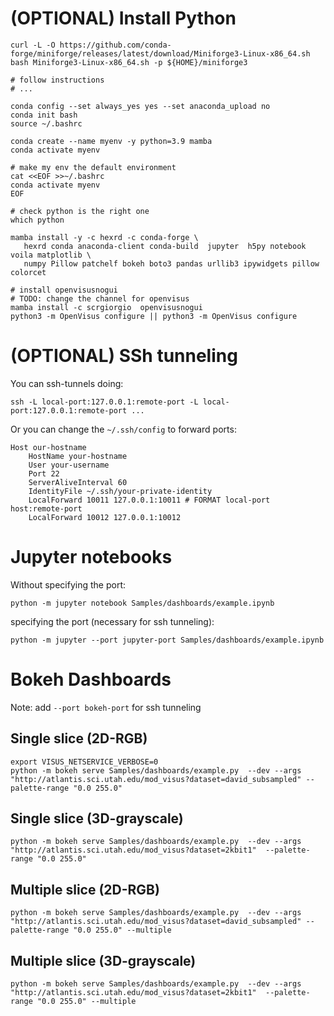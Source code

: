 
# (OPTIONAL) Install Python

```
curl -L -O https://github.com/conda-forge/miniforge/releases/latest/download/Miniforge3-Linux-x86_64.sh
bash Miniforge3-Linux-x86_64.sh -p ${HOME}/miniforge3

# follow instructions
# ...

conda config --set always_yes yes --set anaconda_upload no
conda init bash
source ~/.bashrc

conda create --name myenv -y python=3.9 mamba  
conda activate myenv

# make my env the default environment
cat <<EOF >>~/.bashrc
conda activate myenv
EOF

# check python is the right one
which python

mamba install -y -c hexrd -c conda-forge \
   hexrd conda anaconda-client conda-build  jupyter  h5py notebook voila matplotlib \
   numpy Pillow patchelf bokeh boto3 pandas urllib3 ipywidgets pillow colorcet

# install openvisusnogui
# TODO: change the channel for openvisus
mamba install -c scrgiorgio  openvisusnogui
python3 -m OpenVisus configure || python3 -m OpenVisus configure
```

# (OPTIONAL) SSh tunneling

You can ssh-tunnels doing:

```
ssh -L local-port:127.0.0.1:remote-port -L local-port:127.0.0.1:remote-port ...
```

Or you can change the  `~/.ssh/config` to forward ports:

```
Host our-hostname
	HostName your-hostname
	User your-username
	Port 22	
	ServerAliveInterval 60
	IdentityFile ~/.ssh/your-private-identity
	LocalForward 10011 127.0.0.1:10011 # FORMAT local-port host:remote-port
	LocalForward 10012 127.0.0.1:10012          
```

# Jupyter notebooks

Without specifying the port:

```
python -m jupyter notebook Samples/dashboards/example.ipynb
```

specifying the port (necessary for ssh tunneling):

```
python -m jupyter --port jupyter-port Samples/dashboards/example.ipynb
```

# Bokeh Dashboards

Note: add `--port bokeh-port` for ssh tunneling

## Single slice (2D-RGB)

```
export VISUS_NETSERVICE_VERBOSE=0
python -m bokeh serve Samples/dashboards/example.py  --dev --args  "http://atlantis.sci.utah.edu/mod_visus?dataset=david_subsampled" --palette-range "0.0 255.0"
```

## Single slice (3D-grayscale)

```
python -m bokeh serve Samples/dashboards/example.py  --dev --args "http://atlantis.sci.utah.edu/mod_visus?dataset=2kbit1"  --palette-range "0.0 255.0"
```

## Multiple slice (2D-RGB)

```
python -m bokeh serve Samples/dashboards/example.py  --dev --args  "http://atlantis.sci.utah.edu/mod_visus?dataset=david_subsampled" --palette-range "0.0 255.0" --multiple
```

## Multiple slice (3D-grayscale)

```
python -m bokeh serve Samples/dashboards/example.py  --dev --args "http://atlantis.sci.utah.edu/mod_visus?dataset=2kbit1"  --palette-range "0.0 255.0" --multiple
```



